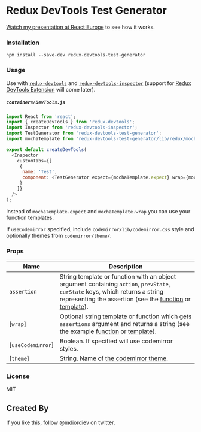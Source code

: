 Redux DevTools Test Generator
==============================

[Watch my presentation at React Europe](https://youtu.be/cbXLohVbzNI?t=392) to see how it works.

### Installation

```
npm install --save-dev redux-devtools-test-generator
```

### Usage

Use with [`redux-devtools`](https://github.com/gaearon/redux-devtools) and [`redux-devtools-inspector`](https://github.com/alexkuz/redux-devtools-inspector) (support for [Redux DevTools Extension](https://github.com/zalmoxisus/redux-devtools-extension) will come later).

##### `containers/DevTools.js`

```js
import React from 'react';
import { createDevTools } from 'redux-devtools';
import Inspector from 'redux-devtools-inspector';
import TestGenerator from 'redux-devtools-test-generator';
import mochaTemplate from 'redux-devtools-test-generator/lib/redux/mocha'; // If using default tests.

export default createDevTools(
  <Inspector
    customTabs={[
     {
      name: 'Test',
      component: <TestGenerator expect={mochaTemplate.expect} wrap={mochaTemplate.wrap} useCodemirror />
     }
    ]}
  />
);
```

Instead of `mochaTemplate.expect` and `mochaTemplate.wrap` you can use your function templates.

If `useCodemirror` specified, include `codemirror/lib/codemirror.css` style and optionally themes from `codemirror/theme/`.

### Props

Name                  | Description
-------------         | -------------
`assertion`           | String template or function with an object argument containing `action`, `prevState`, `curState` keys, which returns a string representing the assertion (see the [function](https://github.com/zalmoxisus/redux-devtools-test-generator/blob/master/src/redux/mocha/index.js#L1-L3) or [template](https://github.com/zalmoxisus/redux-devtools-test-generator/blob/master/src/redux/mocha/template.js#L1)).
[`wrap`]              | Optional string template or function which gets `assertions` argument and returns a string (see the example [function](https://github.com/zalmoxisus/redux-devtools-test-generator/blob/master/src/redux/mocha/index.js#L5-L14) or [template](https://github.com/zalmoxisus/redux-devtools-test-generator/blob/master/src/redux/mocha/template.js#L3-L12)).
[`useCodemirror`]     | Boolean. If specified will use codemirror styles.
[`theme`]             | String. Name of [the codemirror theme](https://codemirror.net/demo/theme.html).

### License

MIT

## Created By

If you like this, follow [@mdiordiev](https://twitter.com/mdiordiev) on twitter.
